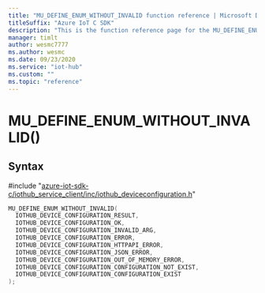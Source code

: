 ```yaml
---                             
title: "MU_DEFINE_ENUM_WITHOUT_INVALID function reference | Microsoft Docs" 
titleSuffix: "Azure IoT C SDK"            
description: "This is the function reference page for the MU_DEFINE_ENUM_WITHOUT_INVALID() function in the Azure IoT C SDK. This SDK is used with Azure IoT Hub and Azure IoT Hub Device Provisioning Service"            
manager: timlt                 
author: wesmc7777              
ms.author: wesmc               
ms.date: 09/23/2020                    
ms.service: "iot-hub"             
ms.custom: ""                
ms.topic: "reference"        
---                            
```


# MU_DEFINE_ENUM_WITHOUT_INVALID()

## Syntax

\#include "[azure-iot-sdk-c/iothub_service_client/inc/iothub_deviceconfiguration.h](../iothub-deviceconfiguration-h.md)"  
```C
MU_DEFINE_ENUM_WITHOUT_INVALID(
  IOTHUB_DEVICE_CONFIGURATION_RESULT,
  IOTHUB_DEVICE_CONFIGURATION_OK,
  IOTHUB_DEVICE_CONFIGURATION_INVALID_ARG,
  IOTHUB_DEVICE_CONFIGURATION_ERROR,
  IOTHUB_DEVICE_CONFIGURATION_HTTPAPI_ERROR,
  IOTHUB_DEVICE_CONFIGURATION_JSON_ERROR,
  IOTHUB_DEVICE_CONFIGURATION_OUT_OF_MEMORY_ERROR,
  IOTHUB_DEVICE_CONFIGURATION_CONFIGURATION_NOT_EXIST,
  IOTHUB_DEVICE_CONFIGURATION_CONFIGURATION_EXIST
);
```

